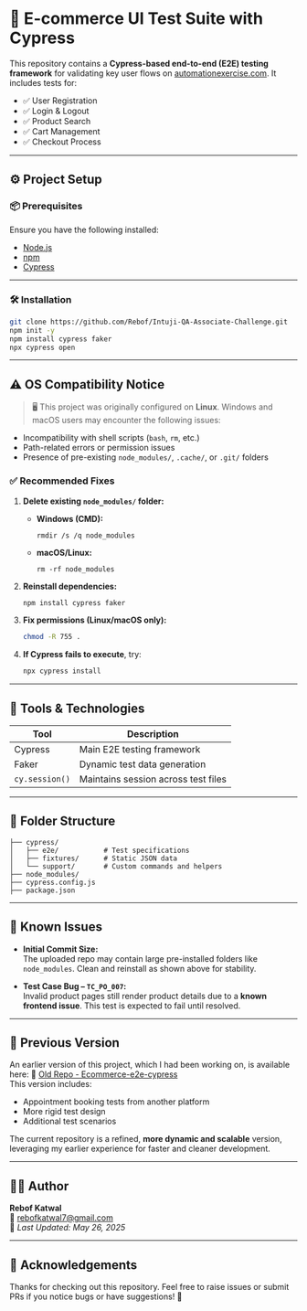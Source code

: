# 🧪 E-commerce UI Test Suite with Cypress

This repository contains a **Cypress-based end-to-end (E2E) testing framework** for validating key user flows on [automationexercise.com](https://automationexercise.com). It includes tests for:

- ✅ User Registration  
- ✅ Login & Logout  
- ✅ Product Search  
- ✅ Cart Management  
- ✅ Checkout Process  

---

## ⚙️ Project Setup

### 📦 Prerequisites

Ensure you have the following installed:

- [Node.js](https://nodejs.org/)
- [npm](https://www.npmjs.com/)
- [Cypress](https://www.cypress.io/)

---

### 🛠️ Installation

```bash
git clone https://github.com/Rebof/Intuji-QA-Associate-Challenge.git
npm init -y
npm install cypress faker
npx cypress open
```

---

## ⚠️ OS Compatibility Notice

> 🖥️ This project was originally configured on **Linux**. Windows and macOS users may encounter the following issues:

- Incompatibility with shell scripts (`bash`, `rm`, etc.)
- Path-related errors or permission issues
- Presence of pre-existing `node_modules/`, `.cache/`, or `.git/` folders

### ✅ Recommended Fixes

1. **Delete existing `node_modules/` folder:**
   - **Windows (CMD):**
     ```
     rmdir /s /q node_modules
     ```
   - **macOS/Linux:**
     ```
     rm -rf node_modules
     ```

2. **Reinstall dependencies:**
   ```bash
   npm install cypress faker
   ```

3. **Fix permissions (Linux/macOS only):**
   ```bash
   chmod -R 755 .
   ```

4. **If Cypress fails to execute**, try:
   ```bash
   npx cypress install
   ```

---

## 🧰 Tools & Technologies

| Tool         | Description                             |
| ------------ | --------------------------------------- |
| Cypress      | Main E2E testing framework              |
| Faker        | Dynamic test data generation            |
| `cy.session()` | Maintains session across test files    |

---

## 📂 Folder Structure

```
├── cypress/
│   ├── e2e/           # Test specifications
│   ├── fixtures/      # Static JSON data
│   └── support/       # Custom commands and helpers
├── node_modules/
├── cypress.config.js
├── package.json
```

---

## 🐞 Known Issues

- **Initial Commit Size:**  
  The uploaded repo may contain large pre-installed folders like `node_modules`. Clean and reinstall as shown above for stability.

- **Test Case Bug – `TC_PO_007`:**  
  Invalid product pages still render product details due to a **known frontend issue**. This test is expected to fail until resolved.

---

## 🔁 Previous Version

An earlier version of this project, which I had been working on, is available here: 
🔗 [Old Repo - Ecommerce-e2e-cypress](https://github.com/Rebof/Ecommerce-e2e-cypress)  
This version includes:

- Appointment booking tests from another platform  
- More rigid test design  
- Additional test scenarios

The current repository is a refined, **more dynamic and scalable** version, leveraging my earlier experience for faster and cleaner development.

---

## 👨‍💻 Author

**Rebof Katwal**  
📧 rebofkatwal7@gmail.com  
📅 *Last Updated: May 26, 2025*

---

## 🙏 Acknowledgements

Thanks for checking out this repository. Feel free to raise issues or submit PRs if you notice bugs or have suggestions! 🚀
